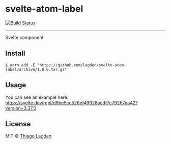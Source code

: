 # svelte-atom-label

[![Build Status][ci-img]][ci]


[ci-img]:  https://github.com/lagden/svelte-atom-label/workflows/Node.js%20CI/badge.svg
[ci]:      https://github.com/lagden/svelte-atom-label/actions?query=workflow%3A%22Node.js+CI%22

---

Svelte component

## Install

```
$ yarn add -E "https://github.com/lagden/svelte-atom-label/archive/1.0.0.tar.gz"
```

## Usage

You can see an example here: https://svelte.dev/repl/d9be5cc526ef49928acdf7c79267ea42?version=3.37.0


## License

MIT © [Thiago Lagden](https://github.com/lagden)
